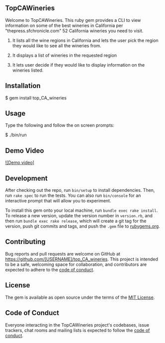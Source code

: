 ## TopCAWineries

Welcome to TopCAWineries. This ruby gem provides a CLI to view information on some of the best wineries in California
per "thepress.sfchronicle.com" 52 California wineries you need to visit.

1. It lists all the wine regions in California and lets the user pick the region they would like to see all the wineries from.

2. It displays a list of wineries in the requested region

3. It lets user decide if they would like to display information on the wineries listed.

## Installation

$ gem install top_CA_wineries

## Usage

Type the following and follow the on screen prompts:

$ ./bin/run

## Demo Video
[![Demo video]](https://youtu.be/bJeX_-OL6j4)


## Development

After checking out the repo, run `bin/setup` to install dependencies. Then, run `rake spec` to run the tests. You can also run `bin/console` for an interactive prompt that will allow you to experiment.

To install this gem onto your local machine, run `bundle exec rake install`. To release a new version, update the version number in `version.rb`, and then run `bundle exec rake release`, which will create a git tag for the version, push git commits and tags, and push the `.gem` file to [rubygems.org](https://rubygems.org).

## Contributing

Bug reports and pull requests are welcome on GitHub at https://github.com/[USERNAME]/top_CA_wineries. This project is intended to be a safe, welcoming space for collaboration, and contributors are expected to adhere to the [code of conduct](https://github.com/[USERNAME]/top_CA_wineries/blob/master/CODE_OF_CONDUCT.md).


## License

The gem is available as open source under the terms of the [MIT License](https://opensource.org/licenses/MIT).

## Code of Conduct

Everyone interacting in the TopCAWineries project's codebases, issue trackers, chat rooms and mailing lists is expected to follow the [code of conduct](https://github.com/[USERNAME]/top_CA_wineries/blob/master/CODE_OF_CONDUCT.md).
